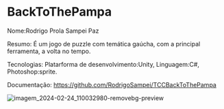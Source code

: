 # BackToThePampa
Nome:Rodrigo Prola Sampei Paz

Resumo:
É um jogo de puzzle com temática gaúcha, com a principal ferramenta, a volta no tempo.

Tecnologias:
Platarforma de desenvolvimento:Unity, Linguagem:C#, Photoshop:sprite.

Documentação:
https://github.com/RodrigoSampei/TCCBackToThePampa

![imagem_2024-02-24_110032980-removebg-preview](https://github.com/RodrigoSampei/BackToThePampaJOGO/assets/43208703/e49280d0-e855-40cf-a5f8-9657edb8521d)
